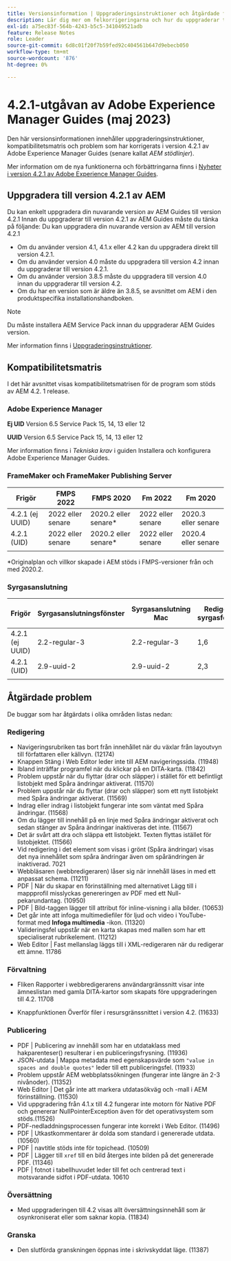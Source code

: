 ```yaml
---
title: Versionsinformation | Uppgraderingsinstruktioner och åtgärdade fel i Adobe Experience Manager Guides 4.2.1
description: Lär dig mer om felkorrigeringarna och hur du uppgraderar till 4.2.1-utgåvor av Adobe Experience Manager Guides
exl-id: a75ec83f-564b-4243-b5c5-341049521adb
feature: Release Notes
role: Leader
source-git-commit: 6d8c01f20f7b59fed92c404561b647d9ebecb050
workflow-type: tm+mt
source-wordcount: '876'
ht-degree: 0%

---
```


# 4.2.1-utgåvan av Adobe Experience Manager Guides (maj 2023)

Den här versionsinformationen innehåller uppgraderingsinstruktioner, kompatibilitetsmatris och problem som har korrigerats i version 4.2.1 av Adobe Experience Manager Guides (senare kallat *AEM stödlinjer*).

Mer information om de nya funktionerna och förbättringarna finns i [Nyheter i version 4.2.1 av Adobe Experience Manager Guides](whats-new-4-2-1-release.md).

## Uppgradera till version 4.2.1 av AEM


Du kan enkelt uppgradera din nuvarande version av AEM Guides till version 4.2.1 Innan du uppgraderar till version 4.2.1 av AEM Guides måste du tänka på följande: Du kan uppgradera din nuvarande version av AEM till version 4.2.1
* Om du använder version 4.1, 4.1.x eller 4.2 kan du uppgradera direkt till version 4.2.1.
* Om du använder version 4.0 måste du uppgradera till version 4.2 innan du uppgraderar till version 4.2.1.
* Om du använder version 3.8.5 måste du uppgradera till version 4.0 innan du uppgraderar till version 4.2.
* Om du har en version som är äldre än 3.8.5, se avsnittet om AEM i den produktspecifika installationshandboken.

>[!NOTE]
>
>Du måste installera AEM Service Pack innan du uppgraderar AEM Guides version.

Mer information finns i [Uppgraderingsinstruktioner](../install-guide/upgrade-xml-documentation.md).

## Kompatibilitetsmatris

I det här avsnittet visas kompatibilitetsmatrisen för de program som stöds av AEM 4.2. 1 release.

### Adobe Experience Manager

**Ej UID**
Version 6.5 Service Pack 15, 14, 13 eller 12

**UUID**
Version 6.5 Service Pack 15, 14, 13 eller 12

Mer information finns i *Tekniska krav* i guiden Installera och konfigurera Adobe Experience Manager Guides.

### FrameMaker och FrameMaker Publishing Server

| Frigör | FMPS 2022 | FMPS 2020 | Fm 2022 | Fm 2020 |
| --- | --- | --- | --- | --- |
| 4.2.1 (ej UUID) | 2022 eller senare | 2020.2 eller senare* | 2022 eller senare | 2020.3 eller senare |
| 4.2.1 (UID) | 2022 eller senare | 2020.2 eller senare* | 2022 eller senare | 2020.4 eller senare |
| | | | |

*Originalplan och villkor skapade i AEM stöds i FMPS-versioner från och med 2020.2.

### Syrgasanslutning

| Frigör | Syrgasanslutningsfönster | Syrgasanslutning Mac | Redigera i syrgasfönster | Redigera i Syrgas Mac |
| --- | --- | --- |--- |--- |
| 4.2.1 (ej UUID) | 2.2-regular-3 | 2.2-regular-3 | 1,6 | 1,6 |
| 4.2.1 (UID) | 2.9-uuid-2 | 2.9-uuid-2 | 2,3 | 2,3 |
|  |  |   |

## Åtgärdade problem

De buggar som har åtgärdats i olika områden listas nedan:

### Redigering

* Navigeringsrubriken tas bort från innehållet när du växlar från layoutvyn till författaren eller källvyn. (12174)
* Knappen Stäng i Web Editor leder inte till AEM navigeringssida. (11948)
* Ibland inträffar programfel när du klickar på en DITA-karta. (11842)
* Problem uppstår när du flyttar (drar och släpper) i stället för ett befintligt listobjekt med Spåra ändringar aktiverat. (11570)
* Problem uppstår när du flyttar (drar och släpper) som ett nytt listobjekt med Spåra ändringar aktiverat. (11569)
* Indrag eller indrag i listobjekt fungerar inte som väntat med Spåra ändringar. (11568)
* Om du lägger till innehåll på en linje med Spåra ändringar aktiverat och sedan stänger av Spåra ändringar inaktiveras det inte. (11567)
* Det är svårt att dra och släppa ett listobjekt. Texten flyttas istället för listobjektet. (11566)
* Vid redigering i det element som visas i grönt (Spåra ändringar) visas det nya innehållet som spåra ändringar även om spårändringen är inaktiverad. 7021
* Webbläsaren (webbredigeraren) låser sig när innehåll läses in med ett anpassat schema. (11211)
* PDF | När du skapar en förinställning med alternativet Lägg till i mappprofil misslyckas genereringen av PDF med ett Null-pekarundantag. (10950)
* PDF | Bild-taggen lägger till attribut för inline-visning i alla bilder. (10653)
* Det går inte att infoga multimediefiler för ljud och video i YouTube-format med **Infoga multimedia** -ikon. (11320)
* Valideringsfel uppstår när en karta skapas med mallen som har ett specialiserat rubrikelement. (11212)
* Web Editor | Fast mellanslag läggs till i XML-redigeraren när du redigerar ett ämne. 11786

### Förvaltning

* Fliken Rapporter i webbredigerarens användargränssnitt visar inte ämneslistan med gamla DITA-kartor som skapats före uppgraderingen till 4.2. 11708

* Knappfunktionen Överför filer i resursgränssnittet i version 4.2. (11633)


### Publicering

* PDF | Publicering av innehåll som har en utdataklass med hakparenteser() resulterar i en publiceringsfrysning. (11936)
* JSON-utdata | Mappa metadata med egenskapsvärde som `"value in spaces and double quotes"` leder till ett publiceringsfel. (11933)
* Problem uppstår AEM webbplatssökningen (fungerar inte längre än 2-3 nivånoder). (11352)
* Web Editor | Det går inte att markera utdatasökväg och -mall i AEM förinställning. (11530)
* Vid uppgradering från 4.1.x till 4.2 fungerar inte motorn för Native PDF och genererar NullPointerException även för det operativsystem som stöds.(11526)
* PDF-nedladdningsprocessen fungerar inte korrekt i Web Editor. (11496)
* PDF | Utkastkommentarer är dolda som standard i genererade utdata. (10560)
* PDF | navtitle stöds inte för topichead. (10509)
* PDF | Lägger till `xref` till en bild återges inte bilden på det genererade PDF. (11346)
* PDF | fotnot i tabellhuvudet leder till fet och centrerad text i motsvarande sidfot i PDF-utdata. 10610

### Översättning

* Med uppgraderingen till 4.2 visas allt översättningsinnehåll som är osynkroniserat eller som saknar kopia. (11834)

### Granska

* Den slutförda granskningen öppnas inte i skrivskyddat läge. (11387)

